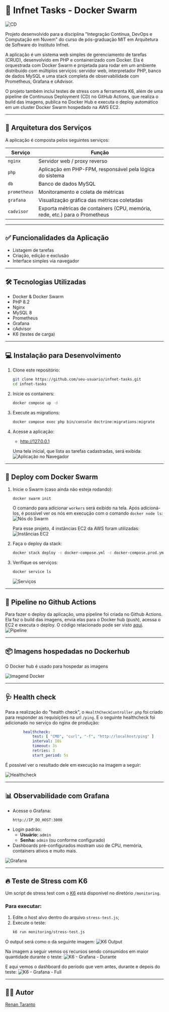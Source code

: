 # 🐳 Infnet Tasks - Docker Swarm

![CD](https://github.com/renan-taranto/infnet-tasks/actions/workflows/cd.yml/badge.svg)

Projeto desenvolvido para a disciplina "Integração Contínua, DevOps e Computação em Nuvem" do curso de pós-graduação MIT 
em Arquitetura de Software do Instituto Infnet.

A aplicação é um sistema web simples de gerenciamento de tarefas (CRUD), desenvolvido em PHP e containerizado com Docker. 
Ela é orquestrada com Docker Swarm e projetada para rodar em um ambiente distribuído com múltiplos serviços: servidor web, 
interpretador PHP, banco de dados MySQL e uma stack completa de observabilidade com Prometheus, Grafana e cAdvisor.

O projeto também inclui testes de stress com a ferramenta K6, além de uma pipeline de Continuous Deployment (CD) no GitHub Actions, 
que realiza o build das imagens, publica no Docker Hub e executa o deploy automático em um cluster Docker Swarm hospedado na AWS EC2.

---

## 🧩 Arquitetura dos Serviços

A aplicação é composta pelos seguintes serviços:

| Serviço     | Função                                                                      |
|-------------|-----------------------------------------------------------------------------|
| `nginx`     | Servidor web / proxy reverso                                                |
| `php`       | Aplicação em PHP-FPM, responsável pela lógica do sistema                    |
| `db`        | Banco de dados MySQL                                                        |
| `prometheus`| Monitoramento e coleta de métricas                                          |
| `grafana`   | Visualização gráfica das métricas coletadas                                 |
| `cadvisor`  | Exporta métricas de containers (CPU, memória, rede, etc.) para o Prometheus |

---

## ✅ Funcionalidades da Aplicação

- Listagem de tarefas
- Criação, edição e exclusão
- Interface simples via navegador

---

## 🛠 Tecnologias Utilizadas

- Docker & Docker Swarm
- PHP 8.2
- Nginx
- MySQL 8
- Prometheus
- Grafana
- cAdvisor
- K6 (testes de carga)

---

## 💻 Instalação para Desenvolvimento

1. Clone este repositório:
   ```bash
   git clone https://github.com/seu-usuario/infnet-tasks.git
   cd infnet-tasks
   ```

2. Inicie os containers:
   ```bash
   docker compose up -d
   ```

3. Execute as migrations:
    ```bash
    docker compose exec php bin/console doctrine:migrations:migrate
    ```

4. Acesse a aplicação:
    - http://127.0.0.1

    Uma tela inicial, que lista as tarefas cadastradas, será exibida:
    ![Aplicação no Navegador](docs/images/Browser.png)

---

## 🚢 Deploy com Docker Swarm

1. Inicie o Swarm (caso ainda não esteja rodando):
   ```bash
   docker swarm init
   ```

    O comando para adicionar `workers` será exibido na tela. Após adicioná-los, é possível ver os
    nós em execução com o comando `docker node ls`:
    ![Nós do Swarm](docs/images/Nós%20do%20SWARM%20(node%20ls).png)

    Para esse projeto, 4 instâncias EC2 da AWS foram utilizadas:
    ![Instâncias EC2](docs/images/Instâncias%20AWS%20-%20Nós%20do%20Swarm.png)

2. Faça o deploy da stack:
   ```bash
   docker stack deploy -c docker-compose.yml -c docker-compose.prod.yml infnet-tasks
   ```

3. Verifique os serviços:
   ```bash
   docker service ls
   ```

    ![Serviços](docs/images/Docker%20Swarm%20Services.png)

---

## 🔁 Pipeline no Github Actions

Para fazer o deploy da aplicação, uma pipeline foi criada no Github Actions. Ela faz
o build das imagens, envia elas para o Docker hub (push), acessa o EC2 e executa o deploy. O código
relacionado pode ser visto [aqui](https://github.com/renan-taranto/infnet-tasks/blob/master/.github/workflows/cd.yml).
![Pipeline](docs/images/Pipeline.png)

---

## 📦 Imagens hospedadas no Dockerhub

O Docker hub é usado para hospedar as imagens

![Imagend Docker](docs/images/Docker%20HUB%20-%20Imagens.png)

---

## 🩺 Health check

Para a realização do "health check", o `HealthCheckController.php` foi criado para responder as 
requisições na url `/ping`. E o seguinte healthcheck foi adicionado no serviço do nginx de produção:
```yaml
        healthcheck:
            test: [ "CMD", "curl", "-f", "http://localhost/ping" ]
            interval: 10s
            timeout: 3s
            retries: 3
            start_period: 5s
```

É possível ver o resultado dele em execução na imagem a seguir:

![Healthcheck](docs/images/Health%20check.png)

---

## 📊 Observabilidade com Grafana

- Acesse o Grafana:
  ```
  http://IP_DO_HOST:3000
  ```
- Login padrão:
    - **Usuário:** `admin`
    - **Senha:** `admin` (ou conforme configurado)
- Dashboards pré-configurados mostram uso de CPU, memória, containers ativos e muito mais.

![Grafana](docs/images/Grafana%20Dashboard%20-%2030%20minutos.png)

---

## 🔥 Teste de Stress com K6

Um script de stress test com o [K6](https://k6.io/) está disponível no diretório `/monitoring`.

### Para executar:

1. Edite o host alvo dentro do arquivo `stress-test.js`;
2. Execute o teste:
   ```bash
   k6 run monitoring/stress-test.js
   ```
O output será como o da seguinte imagem:
![K6 Output](docs/images/K6%20Output.png)

Na imagem a seguir vemos os recursos sendo consumidos em maior quantidade durante o teste:
![K6 - Grafana - Durante](/docs/images/K6%20-%20Grafana%20-%20Durante.png)

E aqui vemos o dashboard do período que vem antes, durante e depois do teste:
![K6 - Grafana - Full](/docs/images/K6%20-%20Grafana%20-%20Antes,%20Durante%20%20e%20Depois.png)

---

## 👨‍💻 Autor

[Renan Taranto](https://github.com/renan-taranto)